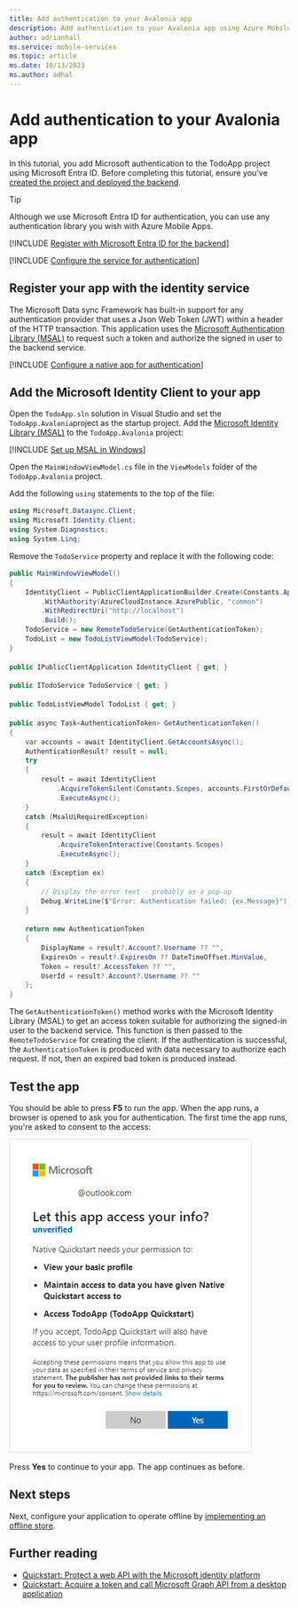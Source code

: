 ```yaml
---
title: Add authentication to your Avalonia app
description: Add authentication to your Avalonia app using Azure Mobile Apps with our tutorial.
author: adrianhall
ms.service: mobile-services
ms.topic: article
ms.date: 10/13/2023
ms.author: adhal
---
```


# Add authentication to your Avalonia app

In this tutorial, you add Microsoft authentication to the TodoApp project using Microsoft Entra ID. Before completing this tutorial, ensure you've [created the project and deployed the backend](./index.md).

> [!TIP]
> Although we use Microsoft Entra ID for authentication, you can use any authentication library you wish with Azure Mobile Apps.  

[!INCLUDE [Register with Microsoft Entra ID for the backend](~/mobile-apps/azure-mobile-apps/includes/quickstart/common/register-aad-backend.md)]

[!INCLUDE [Configure the service for authentication](~/mobile-apps/azure-mobile-apps/includes/quickstart/windows/configure-auth-backend.md)]

## Register your app with the identity service

The Microsoft Data sync Framework has built-in support for any authentication provider that uses a Json Web Token (JWT) within a header of the HTTP transaction.  This application uses the [Microsoft Authentication Library (MSAL)](/azure/active-directory/develop/msal-overview) to request such a token and authorize the signed in user to the backend service.

[!INCLUDE [Configure a native app for authentication](~/mobile-apps/azure-mobile-apps/includes/quickstart/common/register-aad-client.md)]

## Add the Microsoft Identity Client to your app

Open the `TodoApp.sln` solution in Visual Studio and set the `TodoApp.Avalonia`project as the startup project.  Add the [Microsoft Identity Library (MSAL)](/azure/active-directory/develop/msal-overview) to the `TodoApp.Avalonia` project:

[!INCLUDE [Set up MSAL in Windows](~/mobile-apps/azure-mobile-apps/includes/quickstart/windows/add-msal-library.md)]

Open the `MainWindowViewModel.cs` file in the `ViewModels` folder of the `TodoApp.Avalonia` project.  

Add the following `using` statements to the top of the file:

``` csharp
using Microsoft.Datasync.Client;
using Microsoft.Identity.Client;
using System.Diagnostics;
using System.Linq;
```

Remove the `TodoService` property and replace it with the following code:

``` csharp
public MainWindowViewModel()
{
    IdentityClient = PublicClientApplicationBuilder.Create(Constants.ApplicationId)
        .WithAuthority(AzureCloudInstance.AzurePublic, "common")
        .WithRedirectUri("http://localhost")
        .Build();
    TodoService = new RemoteTodoService(GetAuthenticationToken);
    TodoList = new TodoListViewModel(TodoService);
}

public IPublicClientApplication IdentityClient { get; }

public ITodoService TodoService { get; }

public TodoListViewModel TodoList { get; }

public async Task<AuthenticationToken> GetAuthenticationToken()
{
    var accounts = await IdentityClient.GetAccountsAsync();
    AuthenticationResult? result = null;
    try
    {
        result = await IdentityClient
            .AcquireTokenSilent(Constants.Scopes, accounts.FirstOrDefault())
            .ExecuteAsync();
    }
    catch (MsalUiRequiredException)
    {
        result = await IdentityClient
            .AcquireTokenInteractive(Constants.Scopes)
            .ExecuteAsync();
    }
    catch (Exception ex)
    {
        // Display the error text - probably as a pop-up
        Debug.WriteLine($"Error: Authentication failed: {ex.Message}");
    }

    return new AuthenticationToken
    {
        DisplayName = result?.Account?.Username ?? "",
        ExpiresOn = result?.ExpiresOn ?? DateTimeOffset.MinValue,
        Token = result?.AccessToken ?? "",
        UserId = result?.Account?.Username ?? ""
    };
}
```

The `GetAuthenticationToken()` method works with the Microsoft Identity Library (MSAL) to get an access token suitable for authorizing the signed-in user to the backend service.  This function is then passed to the `RemoteTodoService` for creating the client.  If the authentication is successful, the `AuthenticationToken` is produced with data necessary to authorize each request.  If not, then an expired bad token is produced instead.

## Test the app

You should be able to press **F5** to run the app.  When the app runs, a browser is opened to ask you for authentication.  The first time the app runs, you're asked to consent to the access:

![Screenshot of the Microsoft Entra consent request.](./media/authentication-consent.png)

Press **Yes** to continue to your app.  The app continues as before.

## Next steps

Next, configure your application to operate offline by [implementing an offline store](./offline.md).

## Further reading

* [Quickstart: Protect a web API with the Microsoft identity platform](/azure/active-directory/develop/web-api-quickstart?pivots=devlang-aspnet-core)
* [Quickstart: Acquire a token and call Microsoft Graph API from a desktop application](/azure/active-directory/develop/desktop-app-quickstart?pivots=devlang-windows-desktop)
  
